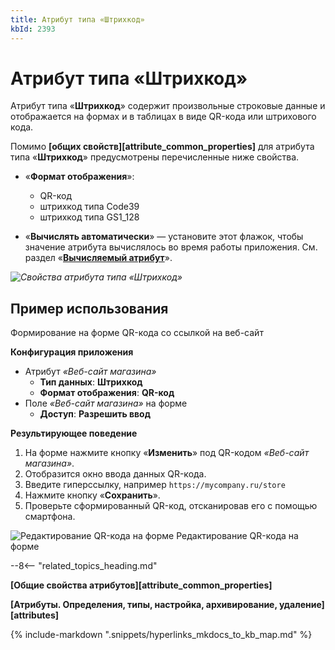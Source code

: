 ```yaml
---
title: Атрибут типа «Штрихкод»
kbId: 2393
---
```


# Атрибут типа «Штрихкод»

Атрибут типа «**Штрихкод**» содержит произвольные строковые данные и отображается на формах и в таблицах в виде QR-кода или штрихового кода.

Помимо **[общих свойств][attribute_common_properties]** для атрибута типа «**Штрихкод**» предусмотрены перечисленные ниже свойства.

- «**Формат отображения**»:

    - QR-код
    - штрихкод типа Code39
    - штрихкод типа GS1\_128
- «**Вычислять автоматически**» — установите этот флажок, чтобы значение атрибута вычислялось во время работы приложения. См. раздел «**[Вычисляемый атрибут](https://kb.comindware.ru/article.php?id=2254)**».

_![Свойства атрибута типа «Штрихкод»](https://kb.comindware.ru/assets/attribute_qrcode_properties.png)_

## Пример использования

Формирование на форме QR-кода со ссылкой на веб-сайт

**Конфигурация приложения**

- Атрибут *«Веб-сайт магазина»*
    - **Тип данных**: **Штрихкод**
    - **Формат отображения**: **QR-код**
- Поле *«Веб-сайт магазина»* на форме
    - **Доступ**: **Разрешить ввод**

**Результирующее поведение**

1. На форме нажмите кнопку «**Изменить**» под QR-кодом *«Веб-сайт магазина»*.
2. Отобразится окно ввода данных QR-кода.
3. Введите гиперссылку, например `https://mycompany.ru/store`
4. Нажмите кнопку «**Сохранить**».
5. Проверьте сформированный QR-код, отсканировав его с помощью смартфона.

![Редактирование QR-кода на форме](https://kb.comindware.ru/assets/attribute_qrcode_example.png)
Редактирование QR-кода на форме

--8<-- "related_topics_heading.md"

**[Общие свойства атрибутов][attribute_common_properties]**

**[Атрибуты. Определения, типы, настройка, архивирование, удаление][attributes]**



{% include-markdown ".snippets/hyperlinks_mkdocs_to_kb_map.md" %}
